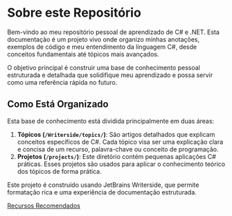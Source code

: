 # Sobre este Repositório

Bem-vindo ao meu repositório pessoal de aprendizado de C# e .NET. Esta documentação é um projeto vivo onde organizo minhas anotações, exemplos de código e meu entendimento da linguagem C#, desde conceitos fundamentais até tópicos mais avançados.

O objetivo principal é construir uma base de conhecimento pessoal estruturada e detalhada que solidifique meu aprendizado e possa servir como uma referência rápida no futuro.

## Como Está Organizado

Esta base de conhecimento está dividida principalmente em duas áreas:

1.  **Tópicos (`/Writerside/topics/`)**: São artigos detalhados que explicam conceitos específicos de C#. Cada tópico visa ser uma explicação clara e concisa de um recurso, palavra-chave ou conceito de programação.
2.  **Projetos (`/projects/`)**: Este diretório contém pequenas aplicações C# práticas. Esses projetos são usados para aplicar o conhecimento teórico dos tópicos de forma prática.

Este projeto é construído usando JetBrains Writerside, que permite formatação rica e uma experiência de documentação estruturada.

<seealso>
    <category ref="wrs">
        <a href="References.md">Recursos Recomendados</a>
    </category>
</seealso>
